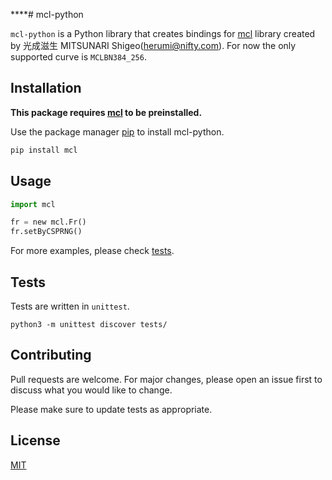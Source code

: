 ****# mcl-python

`mcl-python` is a Python library that creates bindings for [mcl](https://github.com/herumi/mcl) library created by 光成滋生 MITSUNARI Shigeo(herumi@nifty.com). For now the only supported curve is `MCLBN384_256`.

## Installation

**This package requires [mcl](https://github.com/herumi/mcl) to be preinstalled.**

Use the package manager [pip](https://pip.pypa.io/en/stable/) to install mcl-python.

```bash
pip install mcl
```

## Usage

```python
import mcl

fr = new mcl.Fr()
fr.setByCSPRNG()
```

For more examples, please check [tests](tests/).

## Tests

Tests are written in `unittest`.

```
python3 -m unittest discover tests/
```

## Contributing
Pull requests are welcome. For major changes, please open an issue first to discuss what you would like to change.

Please make sure to update tests as appropriate.

## License
[MIT](https://choosealicense.com/licenses/mit/)